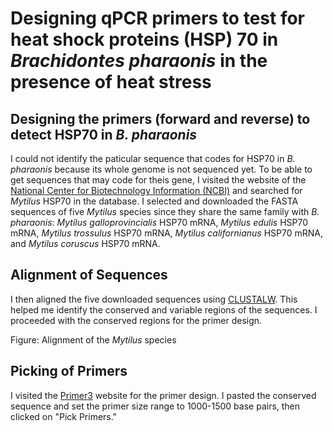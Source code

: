# **Designing qPCR primers to test for heat shock proteins (HSP) 70 in *Brachidontes pharaonis* in the presence of heat stress**

## **Designing the primers (forward and reverse) to detect HSP70 in *B. pharaonis***

I could not identify the paticular sequence that codes for HSP70 in *B. pharaonis* because its whole genome is not sequenced yet. To be able to get sequences that may code for theis gene, I visited the website of the [ National Center for Biotechnology Information (NCBI)](https://www.ncbi.nlm.nih.gov/) and searched for *Mytilus* HSP70 in the database. I selected and downloaded the FASTA sequences of five *Mytilus* species since they share the same family with *B. pharaonis*: *Mytilus galloprovincialis* HSP70 mRNA, *Mytilus edulis* HSP70 mRNA, *Mytilus trossulus* HSP70 mRNA, *Mytilus californianus* HSP70 mRNA, and *Mytilus coruscus* HSP70 mRNA.

## **Alignment of Sequences**

I then aligned the five downloaded sequences using  [CLUSTALW](https://www.genome.jp/tools-bin/clustalw). This helped me identify the conserved and variable regions of the sequences. I proceeded with the conserved regions for the primer design.


Figure: Alignment of the *Mytilus* species

## **Picking of Primers**

I visited the [Primer3](https://primer3.ut.ee/) website for the primer design. I pasted the conserved sequence and set the primer size range to 1000-1500 base pairs, then clicked on "Pick Primers."